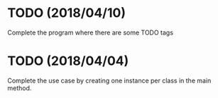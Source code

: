 # TODO (2018/04/10)
Complete the program where there are some TODO tags


# TODO (2018/04/04)
Complete the use case by creating one instance per class in the main method.